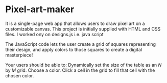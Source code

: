# Pixel-art-maker
It is a single-page web app that allows users to draw pixel art on a customizable canvas.
This project is initially supplied with HTML and CSS files. I worked ony on designs.js i.e. java script

The JavaScript code lets the user create a grid of squares representing their design, and apply colors to
those squares to create a digital masterpiece!

Your users should be able to:
    Dynamically set the size of the table as an _N_ by _M_ grid.
    Choose a color.
    Click a cell in the grid to fill that cell with the chosen color.


